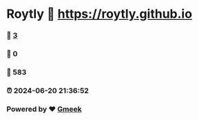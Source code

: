 # Roytly :link: https://roytly.github.io 
### :page_facing_up: [3](https://roytly.github.io/tag.html) 
### :speech_balloon: 0 
### :hibiscus: 583 
### :alarm_clock: 2024-06-20 21:36:52 
### Powered by :heart: [Gmeek](https://github.com/Meekdai/Gmeek)
